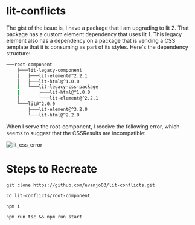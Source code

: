 # lit-conflicts

The gist of the issue is, I have a package that I am upgrading to lit 2.  That package has a custom element dependency that uses lit 1.  This legacy element also has a dependency on a package that is vending a CSS template that it is consuming as part of its styles.  Here's the dependency structure:

```bash
───root-component
    ├───lit-legacy-component
    │   ├───lit-element@^2.2.1
    │   ├───lit-html@^1.0.0
    |   └───lit-legacy-css-package
    |       ├───lit-html@^1.0.0
    │       └───lit-element@^2.2.1
    └───lit@^2.0.0
        ├───lit-element@^3.2.0
        └───lit-html@^2.2.0
```

When I serve the root-component, I receive the following error, which seems to suggest that the CSSResults are incompatible:

![lit_css_error](https://user-images.githubusercontent.com/42701217/156805278-f6ee5a06-b70b-4b28-93e0-661cd16f9758.JPG)

# Steps to Recreate

```
git clone https://github.com/evanjo03/lit-conflicts.git

cd lit-conflicts/root-component

npm i

npm run tsc && npm run start
```
